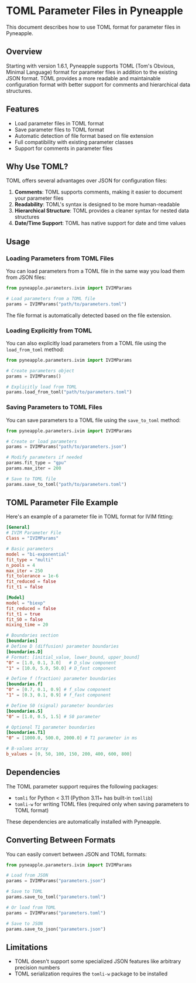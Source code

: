 # TOML Parameter Files in Pyneapple

This document describes how to use TOML format for parameter files in Pyneapple.

## Overview

Starting with version 1.6.1, Pyneapple supports TOML (Tom's Obvious, Minimal Language) format for parameter files in addition to the existing JSON format. TOML provides a more readable and maintainable configuration format with better support for comments and hierarchical data structures.

## Features

- Load parameter files in TOML format
- Save parameter files to TOML format
- Automatic detection of file format based on file extension
- Full compatibility with existing parameter classes
- Support for comments in parameter files

## Why Use TOML?

TOML offers several advantages over JSON for configuration files:

1. **Comments**: TOML supports comments, making it easier to document your parameter files
2. **Readability**: TOML's syntax is designed to be more human-readable
3. **Hierarchical Structure**: TOML provides a cleaner syntax for nested data structures
4. **Date/Time Support**: TOML has native support for date and time values

## Usage

### Loading Parameters from TOML Files

You can load parameters from a TOML file in the same way you load them from JSON files:

```python
from pyneapple.parameters.ivim import IVIMParams

# Load parameters from a TOML file
params = IVIMParams("path/to/parameters.toml")
```

The file format is automatically detected based on the file extension.

### Loading Explicitly from TOML

You can also explicitly load parameters from a TOML file using the `load_from_toml` method:

```python
from pyneapple.parameters.ivim import IVIMParams

# Create parameters object
params = IVIMParams()

# Explicitly load from TOML
params.load_from_toml("path/to/parameters.toml")
```

### Saving Parameters to TOML Files

You can save parameters to a TOML file using the `save_to_toml` method:

```python
from pyneapple.parameters.ivim import IVIMParams

# Create or load parameters
params = IVIMParams("path/to/parameters.json")

# Modify parameters if needed
params.fit_type = "gpu"
params.max_iter = 200

# Save to TOML file
params.save_to_toml("path/to/parameters.toml")
```

## TOML Parameter File Example

Here's an example of a parameter file in TOML format for IVIM fitting:

```toml
[General]
# IVIM Parameter File
Class = "IVIMParams"

# Basic parameters
model = "bi-exponential"
fit_type = "multi"
n_pools = 4
max_iter = 250
fit_tolerance = 1e-6
fit_reduced = false
fit_t1 = false

[Model]
model = "biexp"  
fit_reduced = false  
fit_t1 = true 
fit_S0 = false
mixing_time = 20 

# Boundaries section
[boundaries]
# Define D (diffusion) parameter boundaries
[boundaries.D]
# Format: [initial_value, lower_bound, upper_bound]
"0" = [1.0, 0.1, 3.0]   # D_slow component
"1" = [10.0, 5.0, 50.0] # D_fast component

# Define f (fraction) parameter boundaries
[boundaries.f]
"0" = [0.7, 0.1, 0.9] # f_slow component
"1" = [0.3, 0.1, 0.9] # f_fast component

# Define S0 (signal) parameter boundaries
[boundaries.S]
"0" = [1.0, 0.5, 1.5] # S0 parameter

# Optional T1 parameter boundaries
[boundaries.T1]
"0" = [1000.0, 500.0, 2000.0] # T1 parameter in ms

# B-values array
b_values = [0, 50, 100, 150, 200, 400, 600, 800]
```

## Dependencies

The TOML parameter support requires the following packages:

- `tomli` for Python < 3.11 (Python 3.11+ has built-in `tomllib`)
- `tomli-w` for writing TOML files (required only when saving parameters to TOML format)

These dependencies are automatically installed with Pyneapple.

## Converting Between Formats

You can easily convert between JSON and TOML formats:

```python
from pyneapple.parameters.ivim import IVIMParams

# Load from JSON
params = IVIMParams("parameters.json")

# Save to TOML
params.save_to_toml("parameters.toml")

# Or load from TOML
params = IVIMParams("parameters.toml")

# Save to JSON
params.save_to_json("parameters.json")
```

## Limitations

- TOML doesn't support some specialized JSON features like arbitrary precision numbers
- TOML serialization requires the `tomli-w` package to be installed
